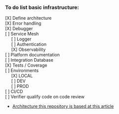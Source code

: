 ### To do list basic infrastructure: 
[X] Define architecture
<br>
[X] Error handling
<br>
[X] Debugger
<br>
[ ] Service Mesh
    <br>
    &nbsp;&nbsp;&nbsp;&nbsp;
    [ ] Logger
    <br>
    &nbsp;&nbsp;&nbsp;&nbsp;
    [ ] Authentication
    <br>
    &nbsp;&nbsp;&nbsp;&nbsp;
    [X] Observability
    <br>
[ ] Platform documentation
<br>
[ ] Integration Database
<br>
[X] Tests / Coverage
<br>
[ ] Environments
    <br>
    &nbsp;&nbsp;&nbsp;&nbsp;
    [X] LOCAL
    <br>
    &nbsp;&nbsp;&nbsp;&nbsp;
    [ ] DEV
    <br>
    &nbsp;&nbsp;&nbsp;&nbsp;
    [ ] PROD
<br>
[ ] CI/CD
<br>
[ ] Verifier qualify code on code review

- [Architecture this repository is based at this article](https://blog.serverlessadvocate.com/serverless-clean-architecture-code-with-domain-driven-design-852796846d28)
